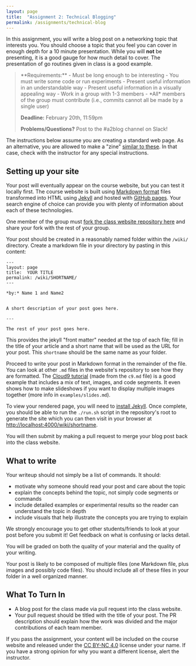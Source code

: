 ```yaml
---
layout: page
title:  "Assignment 2: Technical Blogging"
permalink: /assignments/technical-blog
---
```




In this assignment, you will write a blog post on a networking topic that interests you. You should choose a topic that you feel you can cover in enough depth for a 10 minute presentation. While you will **not** be presenting, it is a good gauge for how much detail to cover. The presentation of go routines given in class is a good example.

<blockquote>
**Requirements:** 
 - Must be long enough to be interesting
 - You must write some code or run experiments
 - Present useful information in an understandable way 
 - Present useful information in a visually appealing way
 - Work in a group with 1-3 members
 - *All* members of the group must contribute (i.e., commits cannot all be made by a single user)

**Deadline:** February 20th, 11:59pm

**Problems/Questions?** Post to the #a2blog channel on Slack!
</blockquote>

The instructions below assume you are creating a standard web page. As an alternative, you are allowed to make a "zine" [similar to these](https://wizardzines.com/). In that case, check with the instructor for any special instructions.

## Setting up your site
Your post will eventually appear on the course website, but you can test it locally first. The course website is built using [Markdown format](https://github.com/adam-p/markdown-here/wiki/Markdown-Cheatsheet) files transformed into HTML using [Jekyll](https://jekyllrb.com) and hosted with [GitHub pages](https://pages.github.com/). Your search engine of choice can provide you with plenty of information about each of these technologies.

One member of the group must [fork the class website repository here](https://github.com/gwAdvNet20/gwAdvNet20.github.io) and share your fork with the rest of your group.

Your post should be created in a reasonably named folder within the `/wiki/` directory. Create a markdown file in your directory by pasting in this content:

```
---
layout: page
title:  YOUR TITLE
permalink: /wiki/SHORTNAME/
---

*by:* Name 1 and Name2


A short description of your post goes here.

---

The rest of your post goes here.

```

This provides the jekyll "front matter" needed at the top of each file; fill in the title of your article and a short name that will be used as the URL for your post. This `shortname` should be the same name as your folder.

Proceed to write your post in Markdown format in the remainder of the file.  You can look at other `.md` files in the website's repository to see how they are formatted.  The [Cloud9 tutorial](/c9/) (made from the `c9.md` file) is a good example that includes a mix of text, images, and code segments.  It even shows how to make slideshows if you want to display multiple images together (more info in `examples/slides.md`).

To view your rendered page, you will need to [install Jekyll](https://jekyllrb.com/docs/installation/). Once complete, you should be able to run the `./run.sh` script in the repository's root to generate the site which you can then visit in your browser at [http://localhost:4000/wiki/shortname](http://localhost:4000/wiki/shortname).

You will then submit by making a pull request to merge your blog post back into the class website.

## What to write
Your writeup should not simply be a list of commands. It should:
 - motivate why someone should read your post and care about the topic
 - explain the concepts behind the topic, not simply code segments or commands
 - include detailed examples or experimental results so the reader can understand the topic in depth
 - include visuals that help illustrate the concepts you are trying to explain

We strongly encourage you to get other students/friends to look at your post before you submit it! Get feedback on what is confusing or lacks detail.

You will be graded on both the quality of your material and the quality of your writing.

Your post is likely to be composed of multiple files (one Markdown file, plus images and possibly code files). You should include all of these files in your folder in a well organized manner.


## What To Turn In
 - A blog post for the class made via pull request into the class website.
 - Your pull request should be titled with the title of your post. The PR description should explain how the work was divided and the major contributions of each team member.

If you pass the assignment, your content will be included on the course website and released under the <a href="https://creativecommons.org/licenses/by-nc/4.0/">CC BY-NC 4.0</a> license under your name.  If you have a strong opinion for why you want a different license, alert the instructor.
